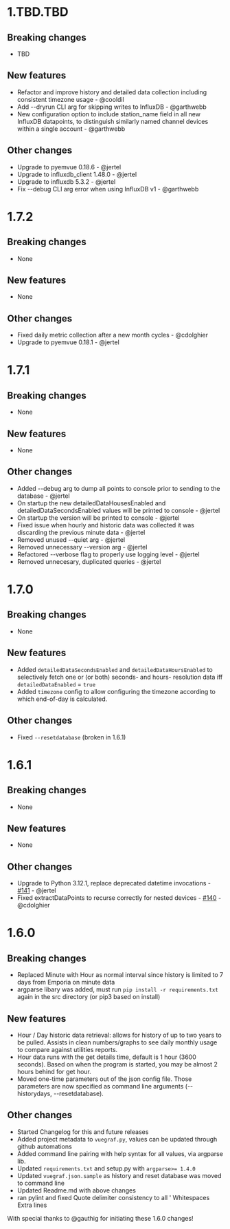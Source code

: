 # 1.TBD.TBD

## Breaking changes
- TBD

## New features
- Refactor and improve history and detailed data collection including consistent timezone usage - @cooldil
- Add --dryrun CLI arg for skipping writes to InfluxDB - @garthwebb
- New configuration option to include station_name field in all new InfluxDB datapoints, to distinguish similarly named channel devices within a single account - @garthwebb

## Other changes
- Upgrade to pyemvue 0.18.6 - @jertel
- Upgrade to influxdb_client 1.48.0 - @jertel
- Upgrade to influxdb 5.3.2 - @jertel
- Fix --debug CLI arg error when using InfluxDB v1 - @garthwebb

# 1.7.2

## Breaking changes
- None

## New features
- None

## Other changes
- Fixed daily metric collection after a new month cycles - @cdolghier
- Upgrade to pyemvue 0.18.1 - @jertel

# 1.7.1

## Breaking changes
- None

## New features
- None

## Other changes
- Added --debug arg to dump all points to console prior to sending to the database - @jertel
- On startup the new detailedDataHousesEnabled and detailedDataSecondsEnabled values will be printed to console - @jertel
- On startup the version will be printed to console - @jertel
- Fixed issue when hourly and historic data was collected it was discarding the previous minute data - @jertel
- Removed unused --quiet arg - @jertel
- Removed unnecessary --version arg - @jertel
- Refactored --verbose flag to properly use logging level - @jertel
- Removed unnecesary, duplicated queries - @jertel

# 1.7.0

## Breaking changes
- None

## New features
- Added `detailedDataSecondsEnabled` and `detailedDataHoursEnabled` to selectively fetch one or (or both) seconds- and hours- resolution data iff `detailedDataEnabled` = `true`
- Added `timezone` config to allow configuring the timezone according to which end-of-day is calculated.

## Other changes
- Fixed `--resetdatabase` (broken in 1.6.1)

# 1.6.1

## Breaking changes

- None

## New features

- None

## Other changes

- Upgrade to Python 3.12.1, replace deprecated datetime invocations - [#141](https://github.com/jertel/vuegraf/pull/141) - @jertel
- Fixed extractDataPoints to recurse correctly for nested devices - [#140](https://github.com/jertel/vuegraf/pull/140) - @cdolghier

# 1.6.0

## Breaking changes
- Replaced Minute with Hour as normal interval since history is limited to 7 days from Emporia on minute data
- argparse libary was added, must run `pip install -r requirements.txt` again in the src directory  (or pip3 based on install)

## New features
- Hour / Day historic data retrieval: allows for history of up to two years to be pulled. Assists in clean numbers/graphs to see daily monthly usage to compare against utilities reports.  
- Hour data runs with the get details time, default is 1 hour (3600 seconds).  Based on when the program is started, you may be almost 2 hours behind for get hour.
- Moved one-time parameters out of the json config file. Those parameters are now specified as command line arguments (--historydays, --resetdatabase).

## Other changes
- Started Changelog for this and future releases
- Added project metadata to `vuegraf.py`, values can be updated through github automations
- Added command line pairing with help syntax for all values, via argparse lib.
- Updated `requirements.txt` and setup.py with `argparse>= 1.4.0`
- Updated `vuegraf.json.sample` as history and reset database was moved to command line
- Updated Readme.md with above changes
- ran pylint and fixed
    Quote delimiter consistency to all '
    Whitespaces
    Extra lines

With special thanks to @gauthig for initiating these 1.6.0 changes!
